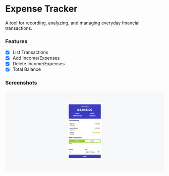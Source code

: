 # Expense Tracker

A tool for recording, analyzing, and managing everyday financial transactions.

### Features

- [x] List Transactions
- [x] Add Income/Expenses
- [x] Delete Income/Expenses
- [x] Total Balance

### Screenshots

![Expense Tracker](https://raw.githubusercontent.com/refinedguides/expense-tracker-js/main/screenshot.png)

